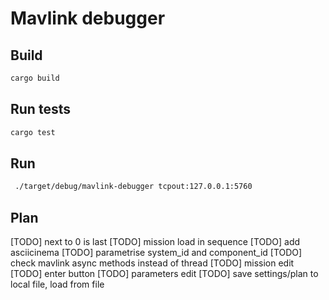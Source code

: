 # Mavlink debugger

## Build
```sh
cargo build
```

## Run tests
```sh
cargo test
```

## Run
```sh
 ./target/debug/mavlink-debugger tcpout:127.0.0.1:5760
```

## Plan
[TODO] next to 0 is last 
[TODO] mission load in sequence
[TODO] add asciicinema
[TODO] parametrise system_id and component_id 
[TODO] check mavlink async methods instead of thread 
[TODO] mission edit
[TODO] enter button
[TODO] parameters edit
[TODO] save settings/plan to local file, load from file 
